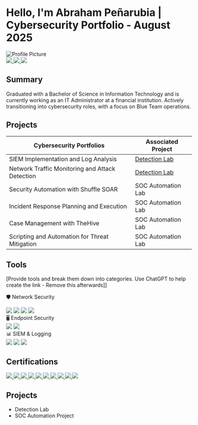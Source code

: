 # Hello, I'm Abraham Peñarubia | Cybersecurity Portfolio - August 2025

  <!-- Right side: Profile Picture -->
<img class="profile-pic" src="https://i.imgur.com/oqgSPyFt.jpeg" alt="Profile Picture" />

<div class="container">
  <!-- Left side: Buttons -->
  <div class="buttons">
    <a href="https://nh3error.github.io/portfolio2025">
      <img src="https://img.shields.io/badge/-Portfolio-181717?style=for-the-badge&logo=github&logoColor=white" />
    </a>
    <a href="https://medium.com/@abrahampenarubia">
      <img src="https://img.shields.io/badge/-Medium-12100E?style=for-the-badge&logo=medium&logoColor=white" />
    </a>
    <a href="https://linkedin.com/in/abrahampenarubia">
      <img src="https://img.shields.io/badge/-LinkedIn-0072b1?style=for-the-badge&logo=linkedin&logoColor=white" />
    </a>
    
  </div>

</div>

## Summary
Graduated with a Bachelor of Science in Information Technology and is currently working as an IT Administrator at a financial institution. Actively transitioning into cybersecurity roles, with a focus on Blue Team operations.

## Projects
| Cybersecurity Portfolios                      | Associated Project         |
|-----------------------------------------------|----------------------------|
| SIEM Implementation and Log Analysis          | <a href="https://google.com">Detection Lab</a>|
| Network Traffic Monitoring and Attack Detection | <a href="https://google.com">Detection Lab</a>|
| Security Automation with Shuffle SOAR         | SOC Automation Lab|
| Incident Response Planning and Execution      | SOC Automation Lab|
| Case Management with TheHive                  | SOC Automation Lab|
| Scripting and Automation for Threat Mitigation | SOC Automation Lab|

## Tools
[Provide tools and break them down into categories. Use ChatGPT to help create the link - Remove this afterwards]]

🛡️ Network Security <br>
<div> <img src="https://img.shields.io/badge/-Fortinet-EE3124?&style=for-the-badge&logo=Fortinet&logoColor=white" /> <img src="https://img.shields.io/badge/-Wireshark-1679A7?&style=for-the-badge&logo=Wireshark&logoColor=white" /> <img src="https://img.shields.io/badge/-Suricata-EF3B2D?&style=for-the-badge&logo=Suricata&logoColor=white" /> <img src="https://img.shields.io/badge/-Zeek-777BB4?&style=for-the-badge&logo=Zeek&logoColor=white" /> </div>
🖥️ Endpoint Security  <br>
<div> <img src="https://img.shields.io/badge/-CrowdStrike-FF2B06?&style=for-the-badge&logo=CrowdStrike&logoColor=white" /> <img src="https://img.shields.io/badge/-Microsoft_Defender_for_Endpoint-00A4EF?&style=for-the-badge&logo=Microsoft&logoColor=white" /> </div> 
📊 SIEM & Logging  <br>
<div> <img src="https://img.shields.io/badge/-Microsoft_Sentinel-0078D4?&style=for-the-badge&logo=Microsoft&logoColor=white" /> <img src="https://img.shields.io/badge/-Splunk-000000?&style=for-the-badge&logo=Splunk&logoColor=white" /> <img src="https://img.shields.io/badge/-ELK_Stack-005571?&style=for-the-badge&logo=Elastic&logoColor=white" /> </div> 

## Certifications

<div>
  <!-- SC-200 (In Progress) -->
  <a href="https://learn.microsoft.com/en-us/certifications/exams/sc-200/">
    <img src="https://img.shields.io/badge/-SC--200%20(In%20Progress)-0078D4?style=for-the-badge&logo=Microsoft&logoColor=white" />
  </a>

  <!-- HTB CDSA -->
  <a href="https://www.credly.com/badges/87f00bb9-785a-4fa4-8c6a-1dde7b319503">
    <img src="https://img.shields.io/badge/-HTB%20CDSA-006400?&style=for-the-badge&logo=HackTheBox&logoColor=white" />
  </a>

  <!-- Cisco CCNA -->
  <a href="https://www.credly.com/badges/282c29db-dc45-4053-be4e-c19d65e97b2c">
    <img src="https://img.shields.io/badge/-CCNA-1D63ED?&style=for-the-badge&logo=Cisco&logoColor=white" />
  </a>

  <!-- CompTIA Security+ -->
  <a href="https://www.credly.com/badges/614649de-68a6-4cd5-985e-e11dd7f4491e">
    <img src="https://img.shields.io/badge/-Security%2B-FF0000?&style=for-the-badge&logo=CompTIA&logoColor=white" />
  </a>

  <!-- CompTIA Network+ -->
  <a href="https://www.credly.com/badges/0610f5de-d9c7-4090-ac73-7146d3f156dd">
    <img src="https://img.shields.io/badge/-Network%2B-007ACC?&style=for-the-badge&logo=CompTIA&logoColor=white" />
  </a>

  <!-- CompTIA A+ -->
  <a href="https://www.credly.com/badges/618d11a9-8514-4551-bc31-4d16981fbfbd">
    <img src="https://img.shields.io/badge/-A%2B-4D4D4D?&style=for-the-badge&logo=CompTIA&logoColor=white" />
  </a>

  <!-- CompTIA ITF+ -->
  <a href="https://www.credly.com/badges/6c530230-02e6-4e19-a893-1986a0eef50e">
    <img src="https://img.shields.io/badge/-ITF%2B-00BFFF?style=for-the-badge&logo=CompTIA&logoColor=white" />
  </a>

  <!-- Google IT Support -->
  <a href="https://www.credly.com/badges/eb98b073-9f5c-432b-b282-d1a87a294984">
    <img src="https://img.shields.io/badge/-Google%20IT%20Support-4285F4?style=for-the-badge&logo=Google&logoColor=white" />
  </a>

  <!-- Google Cybersecurity -->
  <a href="https://www.credly.com/badges/6e1776e8-deb5-4da0-99ff-f4bcbfcb27bc">
    <img src="https://img.shields.io/badge/-Google%20Cybersecurity-34A853?style=for-the-badge&logo=Google&logoColor=white" />
  </a>

  <!-- Fortinet FCAC -->
  <a href="https://www.credly.com/badges/2c8bbb46-267a-4ba7-9e0a-2d252246a1e0">
    <img src="https://img.shields.io/badge/-Fortinet%20FCAC-C41E3A?style=for-the-badge&logo=Fortinet&logoColor=white" />
  </a>
</div>

## Projects
- Detection Lab
- SOC Automation Project

